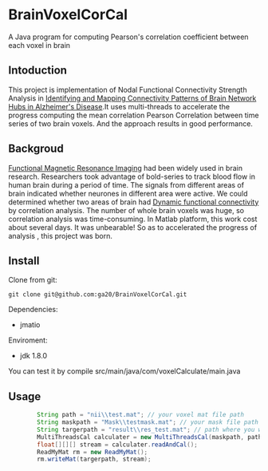 # BrainVoxelCorCal
A Java program for computing Pearson's correlation coefficient between each voxel in brain 

## Intoduction

This project is implementation of Nodal Functional Connectivity Strength Analysis  in [Identifying and Mapping Connectivity Patterns of Brain Network Hubs in Alzheimer's Disease](https://pubmed.ncbi.nlm.nih.gov/25331602/).It uses multi-threads to accelerate the progress computing the mean correlation Pearson Correlation between time series of two brain voxels. And the approach results in good performance.

## Backgroud

[Functional Magnetic Resonance Imaging](https://en.wikipedia.org/wiki/Functional_magnetic_resonance_imaging) had been widely used in brain research. Researchers took advantage of bold-series to track blood flow in human brain during a period of time. The signals from different areas of brain indicated whether neurones in different  area were active. We could determined whether two areas of brain had [Dynamic functional connectivity](https://en.wikipedia.org/wiki/Dynamic_functional_connectivity) by correlation analysis. The number of whole brain voxels was huge, so correlation analysis was time-consuming. In Matlab platform, this work cost about several days. It was unbearable! So as to accelerated the progress of analysis , this project was born.

## Install

Clone from git:

```git
git clone git@github.com:ga20/BrainVoxelCorCal.git
```

Dependencies:

- jmatio

Enviroment:

- jdk 1.8.0

You can test it by compile src/main/java/com/voxelCalculate/main.java

## Usage

```java
        String path = "nii\\test.mat"; // your voxel mat file path
        String maskpath = "Mask\\testmask.mat"; // your mask file path
        String targerpath = "result\\res_test.mat"; // path where you want to save result
        MultiThreadsCal calculater = new MultiThreadsCal(maskpath, path);
        float[][][] stream = calculater.readAndCal();
        ReadMyMat rm = new ReadMyMat();
        rm.writeMat(targerpath, stream);
```

